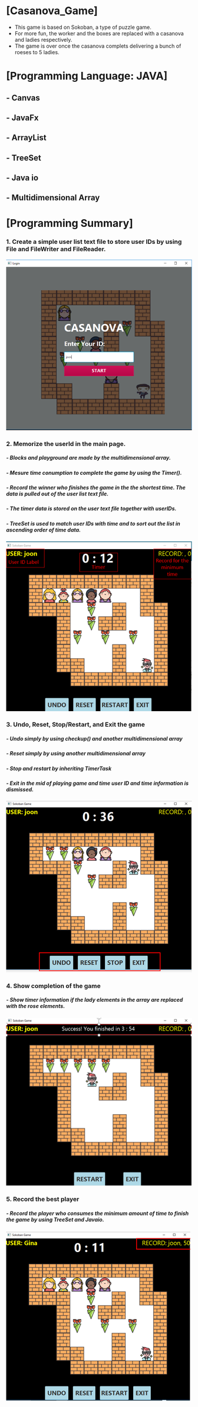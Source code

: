 # [Casanova_Game]
  - This game is based on Sokoban, a type of puzzle game.
  - For more fun, the worker and the boxes are replaced with a casanova and ladies respectively.
  - The game is over once the casanova complets delivering a bunch of roeses to 5 ladies. 

# [Programming Language: JAVA]
  ## - Canvas
  ## - JavaFx
  ## - ArrayList
  ## - TreeSet
  ## - Java io
  ## - Multidimensional Array

# [Programming Summary]
### 1. Create a simple user list text file to store user IDs by using File and FileWriter and FileReader.
##### ![Login Page](/images/c1.PNG)

### 2. Memorize the userId in the main page. 
#####    - Blocks and playground are made by the multidimensional array.
#####    - Mesure time conumption to complete the game by using the Timer().
#####    - Record the winner who finishes the game in the the shortest time. The data is pulled out of the user list text file.
#####    - The timer data is stored on the user text file together with userIDs. 
#####    - TreeSet is used to match user IDs with time and to sort out the list in ascending order of time data.
##### ![Main game page](/images/c2.PNG)

### 3. Undo, Reset, Stop/Restart, and Exit the game
#####    - Undo simply by using checkup() and another multidimensional array
#####    - Reset simply by using another multidimensional array
#####    - Stop and restart by inheriting TimerTask
#####    - Exit in the mid of playing game and time user ID and time information is dismissed.
##### ![Buttons](/images/c3.PNG)

### 4. Show completion of the game
#####    - Show timer information if the lady elements in the array are replaced with the rose elements.
##### ![Message](/images/c4.PNG)

### 5. Record the best player
#####    - Record the player who consumes the minimum amount of time to finish the game by using TreeSet and Javaio.
##### ![Record](/images/c5.PNG)




  
  
 

